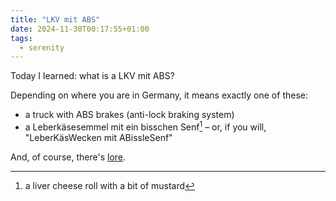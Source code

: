 ```yaml
---
title: "LKV mit ABS"
date: 2024-11-30T00:17:55+01:00
tags:
  - serenity
---
```


Today I learned: what is a LKV mit ABS?

<!--more-->

Depending on where you are in Germany, it means exactly one of these:

- a truck with ABS brakes (anti-lock braking system)
- a Leberkäsesemmel mit ein bisschen Senf[^1] – or, if you will, "LeberKäsWecken
  mit ABissleSenf"

And, of course, there's [lore]().

[^1]: a liver cheese roll with a bit of mustard
